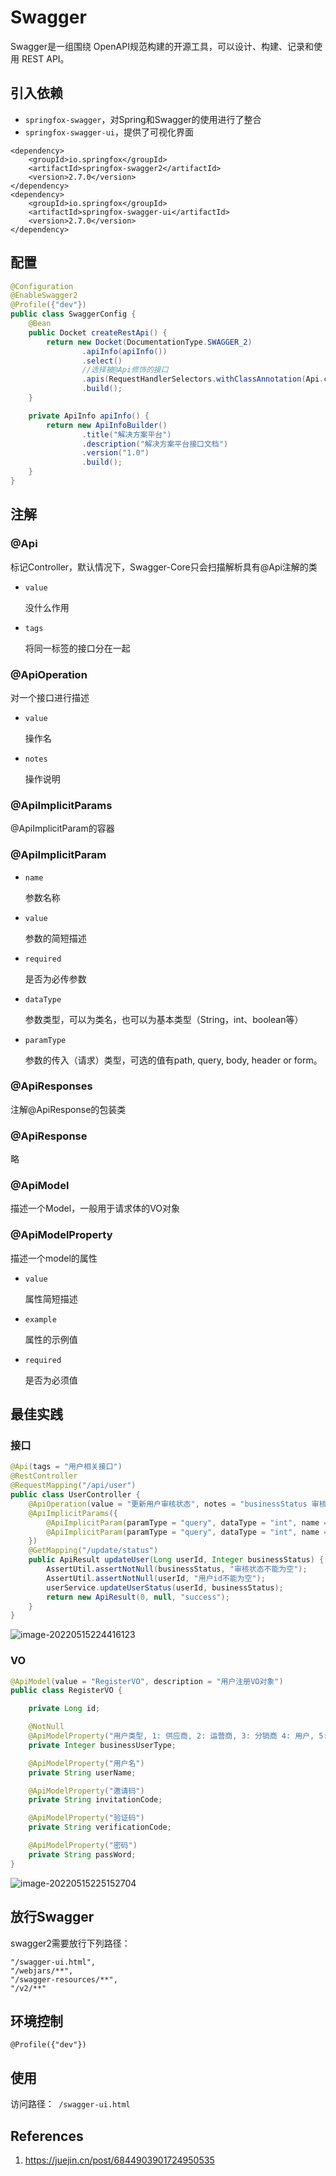 # Swagger

Swagger是一组围绕 OpenAPI规范构建的开源工具，可以设计、构建、记录和使用 REST API。

## 引入依赖

- `springfox-swagger`，对Spring和Swagger的使用进行了整合
- `springfox-swagger-ui`，提供了可视化界面

```
<dependency>
    <groupId>io.springfox</groupId>
    <artifactId>springfox-swagger2</artifactId>
    <version>2.7.0</version>
</dependency>
<dependency>
    <groupId>io.springfox</groupId>
    <artifactId>springfox-swagger-ui</artifactId>
    <version>2.7.0</version>
</dependency>
```

## 配置

```java
@Configuration
@EnableSwagger2
@Profile({"dev"})
public class SwaggerConfig {
    @Bean
    public Docket createRestApi() {
        return new Docket(DocumentationType.SWAGGER_2)
                .apiInfo(apiInfo())
                .select()
                //选择被@Api修饰的接口
                .apis(RequestHandlerSelectors.withClassAnnotation(Api.class))
                .build();
    }

    private ApiInfo apiInfo() {
        return new ApiInfoBuilder()
                .title("解决方案平台")
                .description("解决方案平台接口文档")
                .version("1.0")
                .build();
    }
}
```

## 注解

### @Api

标记Controller，默认情况下，Swagger-Core只会扫描解析具有@Api注解的类

- `value`

  没什么作用

- `tags`

  将同一标签的接口分在一起

### @ApiOperation

对一个接口进行描述

- `value`

  操作名

- `notes`

  操作说明

### @ApiImplicitParams

@ApiImplicitParam的容器

### @ApiImplicitParam

- `name` 

  参数名称

- `value` 

  参数的简短描述

- `required` 

  是否为必传参数

- `dataType` 

  参数类型，可以为类名，也可以为基本类型（String，int、boolean等）

- `paramType` 

  参数的传入（请求）类型，可选的值有path, query, body, header or form。

### @ApiResponses

注解@ApiResponse的包装类

### @ApiResponse

略

### @ApiModel

描述一个Model，一般用于请求体的VO对象

### @ApiModelProperty

描述一个model的属性

- `value` 

  属性简短描述

- `example` 

  属性的示例值

- `required`

  是否为必须值

## 最佳实践

### 接口

```java
@Api(tags = "用户相关接口")
@RestController
@RequestMapping("/api/user")
public class UserController {
    @ApiOperation(value = "更新用户审核状态", notes = "businessStatus 审核状态 1.代审核 2.审核通过 3. 审核拒绝")
    @ApiImplicitParams({
        @ApiImplicitParam(paramType = "query", dataType = "int", name = "userId", defaultValue = "1", value = "用户id", required = true),
        @ApiImplicitParam(paramType = "query", dataType = "int", name = "businessStatus", defaultValue = "1", value = "审核状态", required = true)
    })
    @GetMapping("/update/status")
    public ApiResult updateUser(Long userId, Integer businessStatus) {
        AssertUtil.assertNotNull(businessStatus, "审核状态不能为空");
        AssertUtil.assertNotNull(userId, "用户id不能为空");
        userService.updateUserStatus(userId, businessStatus);
        return new ApiResult(0, null, "success");
    }
}
```

![image-20220515224416123](Swagger_assets/swagger_example_apiImplicitParams.png)

### VO

```java
@ApiModel(value = "RegisterVO", description = "用户注册VO对象")
public class RegisterVO {

    private Long id;

    @NotNull
    @ApiModelProperty("用户类型, 1: 供应商, 2: 运营商, 3: 分销商 4: 用户, 5: 超级管理员")
    private Integer businessUserType;

    @ApiModelProperty("用户名")
    private String userName;

    @ApiModelProperty("邀请码")
    private String invitationCode;

    @ApiModelProperty("验证码")
    private String verificationCode;

    @ApiModelProperty("密码")
    private String passWord;
}

```

![image-20220515225152704](Swagger_assets/swagger_example_modle.png)

## 放行Swagger

swagger2需要放行下列路径：

```
"/swagger-ui.html",
"/webjars/**",
"/swagger-resources/**",
"/v2/**"
```

## 环境控制

```
@Profile({"dev"})
```

## 使用

访问路径：` /swagger-ui.html`

## References

1. https://juejin.cn/post/6844903901724950535
